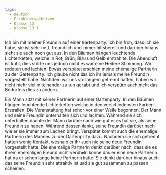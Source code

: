 ```yaml
---
tags:
  - Deutsch
  - Erzählperspektiven
  - Klasse_13
  - Klasse_13_1
---
```

Ich bin mit meiner Freundin auf einer Gartenparty.
Ich bin froh, dass ich sie habe, sie ist sehr nett, freundlich und immer hilfsbereit und darüber hinaus sieht sie auch noch gut aus.
In den Bäumen hängen leuchtende Lichterketten, welche in Rot, Grün, Blau und Gelb erstrahlte.
Die Abendluft ist kühl, dies störte uns jedoch nicht es war eine Heitere Stimmung. Wir redeten und lachten. 
Etwas verspätet erschien meine ehemalige Partnerin zu der Gartenparty. 
Ich glaube nicht das ich ihr jemals meine Freundin vorgestellt habe.
Nachdem wir uns vor langem getrennt hatten, haben wir nicht mehr viel miteinander zu tun gehabt und ich verspüre auch nicht das Bedürfnis dies zu ändern.


Ein Mann sitzt mit seiner Partnerin auf einer Gartenparty.
In den Bäumen hängen leuchtende Lichterketten welche in den verschiedensten Farben Erstrallen.
Die Veranstaltung hat schon vor einer Weile begonnen. 
Der Mann und seine Freundin unterhalten sich und lachten.
Während sie sich unterhalten dachte der Mann darüber nach wie gut er es hat sie, als seine Freundin zu haben.
Während dessen denkt, seine Freundin darüber nach wie er sie immer zum Lachen bringt.
Verspätet kommt auch die ehemalige Partnerin des Mannes zu der Gartenparty dazu.
Nachdem sie sich getrennt hatten wenig Kontakt, weshalb er ihr auch nie seine neue Freundin vorgestellt hatte.
Die ehemalige Partnerin denkt darüber nach, dass sie es ihrem ehemaligen Freund nicht verübeln könne das er eine neue Partnerin hat da er schon lange keine Partnerin hatte. Sie denkt darüber hinaus auch das seine Freundin sehr attraktiv ist und sie gut zusammen zu passen scheinen.

